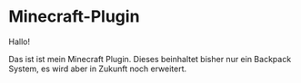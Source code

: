# Minecraft-Plugin
Hallo!

Das ist ist mein Minecraft Plugin. Dieses beinhaltet bisher nur ein Backpack System, es wird aber in Zukunft noch erweitert.

